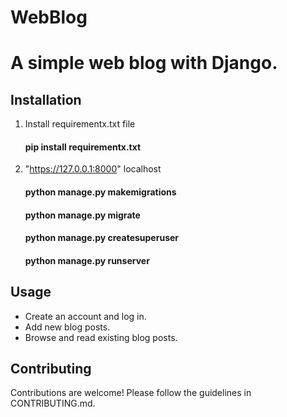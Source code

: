 # WebBlog
# A simple web blog with Django.

## Installation

1. Install requirementx.txt file
    #### pip install requirementx.txt 
2. "https://127.0.0.1:8000" localhost
   #### python manage.py makemigrations
   #### python manage.py migrate
   #### python manage.py createsuperuser
   #### python manage.py runserver  

## Usage

- Create an account and log in.
- Add new blog posts.
- Browse and read existing blog posts.

## Contributing

Contributions are welcome! Please follow the guidelines in CONTRIBUTING.md.
